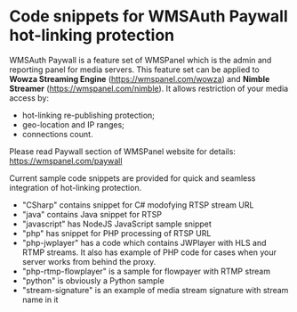 Code snippets for WMSAuth Paywall hot-linking protection
=====================

WMSAuth Paywall is a feature set of WMSPanel which is the admin and reporting panel for media servers. This feature set can be applied to **Wowza Streaming Engine** (https://wmspanel.com/wowza) and **Nimble Streamer** (https://wmspanel.com/nimble). It allows restriction of your media access by:
- hot-linking re-publishing protection;
- geo-location and IP ranges;
- connections count.

Please read Paywall section of WMSPanel website for details: https://wmspanel.com/paywall

Current sample code snippets are provided for quick and seamless integration of hot-linking protection.

- "CSharp" contains snippet for C# modofying RTSP stream URL
- "java" contains Java snippet for RTSP
- "javascript" has NodeJS JavaScript sample snippet
- "php" has snippet for PHP processing of RTSP URL
- "php-jwplayer" has a code which contains JWPlayer with HLS and RTMP streams. It also has example of PHP code for cases when your server works from behind the proxy.
- "php-rtmp-flowplayer" is a sample for flowpayer with RTMP stream
- "python" is obviously a Python sample
- "stream-signature" is an example of media stream signature with stream name in it
